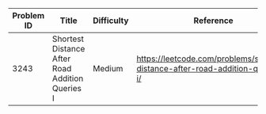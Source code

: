| Problem ID | Title | Difficulty | Reference
| --- | --- | --- | ---
| 3243 | Shortest Distance After Road Addition Queries I | Medium | https://leetcode.com/problems/shortest-distance-after-road-addition-queries-i/
